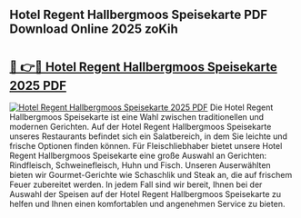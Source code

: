 ## Hotel Regent Hallbergmoos Speisekarte PDF Download Online 2025 zoKih

# <h2><a href="http://gc844o.nevu.top/?p=Hotel+Regent+Hallbergmoos+Speisekarte">🔗 👉🔴 Hotel Regent Hallbergmoos Speisekarte 2025 PDF</a></h2>

[![Hotel Regent Hallbergmoos Speisekarte 2025 PDF](https://i.imgur.com/dBaPXMq.png)](http://gc844o.nevu.top/?p=Hotel+Regent+Hallbergmoos+Speisekarte)
Die Hotel Regent Hallbergmoos Speisekarte ist eine Wahl zwischen traditionellen und modernen Gerichten. Auf der Hotel Regent Hallbergmoos Speisekarte unseres Restaurants befindet sich ein Salatbereich, in dem Sie leichte und frische Optionen finden können. Für Fleischliebhaber bietet unsere Hotel Regent Hallbergmoos Speisekarte eine große Auswahl an Gerichten: Rindfleisch, Schweinefleisch, Huhn und Fisch. Unseren Auserwählten bieten wir Gourmet-Gerichte wie Schaschlik und Steak an, die auf frischem Feuer zubereitet werden. In jedem Fall sind wir bereit, Ihnen bei der Auswahl der Speisen auf der Hotel Regent Hallbergmoos Speisekarte zu helfen und Ihnen einen komfortablen und angenehmen Service zu bieten.
